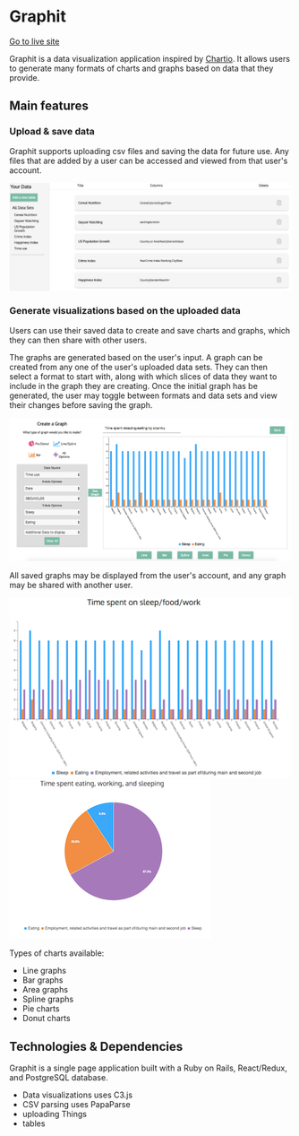 # Graphit

[Go to live site][heroku]

[heroku]:https://ancient-taiga-42028.herokuapp.com/#/

Graphit is a data visualization application inspired by [Chartio][chartio]. It allows users to generate many formats of charts and graphs based on data that they provide.

[chartio]:https://chartio.com/

## Main features

### Upload & save data
Graphit supports uploading csv files and saving the data for future use. Any files that are added by a user can be accessed and viewed from that user's account.

![viewing data](https://github.com/acmeff/graphit/blob/master/graphit/docs/screenshots/table-index.png "All data for a user")


### Generate visualizations based on the uploaded data
Users can use their saved data to create and save charts and graphs, which they can then share with other users.

The graphs are generated based on the user's input. A graph can be created from any one of the user's uploaded data sets. They can then select a format to start with, along with which slices of data they want to include in the graph they are creating. Once the initial graph has be generated, the user may toggle between formats and data sets and view their changes before saving the graph.

![create graph](https://github.com/acmeff/graphit/blob/master/graphit/docs/screenshots/create-graph.png "Creating a new graph based on user's data set")

All saved graphs may be displayed from the user's account, and any graph may be shared with another user.

![bar graph](https://github.com/acmeff/graphit/blob/master/graphit/docs/screenshots/bar-detail.png "Bar graph")![pie chart](https://github.com/acmeff/graphit/blob/master/graphit/docs/screenshots/pie-detail.png "Pie chart")



  Types of charts available:
  + Line graphs
  + Bar graphs
  + Area graphs
  + Spline graphs
  + Pie charts
  + Donut charts


## Technologies & Dependencies
  Graphit is a single page application built with a Ruby on Rails, React/Redux, and PostgreSQL database.


  + Data visualizations uses C3.js
  + CSV parsing uses PapaParse
  + uploading Things
  + tables
